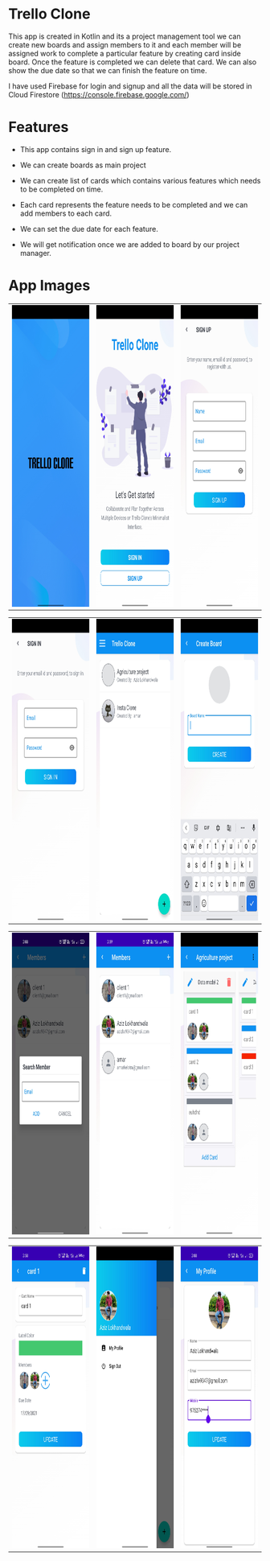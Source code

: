 # Trello Clone

This app is created in Kotlin and its a project management tool we can create new boards and assign members to it and each member will be assigned work to complete a particular feature by creating card inside board. Once the feature is completed we can delete that card. We can also show the due date so that we can finish the feature on time.

I have used Firebase for login and signup and all the data will be stored in Cloud Firestore (https://console.firebase.google.com/)


# Features

* This app contains sign in and sign up feature.

* We can create boards as main project

* We can create list of cards which contains various features 
 which needs to be completed on time.

* Each card represents the feature needs to be completed and we can add members to each card.

* We can set the due date for each feature.

* We will get notification once we are added to board by our project manager.


# App Images 

<table>
    <tr>
        <td><img src = "https://github.com/azizlw/Trello-Clone/blob/master/AppImages/Trello1.jpg?raw=true" width="350" height="600" class = "img-responsive"></td>
        <td><img src = "https://github.com/azizlw/Trello-Clone/blob/master/AppImages/Trello2.jpg?raw=true" width="350" height="600" class = "img-responsive"></td>
        <td>
            <img src = "https://github.com/azizlw/Trello-Clone/blob/master/AppImages/Trello3.jpg?raw=true" width="350" height="600" class = "img-responsive">
        </td>
    </tr>
</table>

<table>
    <tr>
        <td><img src = "https://github.com/azizlw/Trello-Clone/blob/master/AppImages/Trello4.jpg?raw=true" width="350" height="600" class = "img-responsive"></td>
        <td><img src = "https://github.com/azizlw/Trello-Clone/blob/master/AppImages/Trello5.jpg?raw=true" width="350" height="600" class = "img-responsive"></td>
        <td>
            <img src = "https://github.com/azizlw/Trello-Clone/blob/master/AppImages/Trello6.jpg?raw=true" width="350" height="600" class = "img-responsive">
        </td>
    </tr>
</table>

<table>
    <tr>
        <td><img src = "https://github.com/azizlw/Trello-Clone/blob/master/AppImages/Trello7.jpg?raw=true" width="350" height="600" class = "img-responsive"></td>
        <td><img src = "https://github.com/azizlw/Trello-Clone/blob/master/AppImages/Trello8.jpg?raw=true" width="350" height="600" class = "img-responsive"></td>
        <td>
            <img src = "https://github.com/azizlw/Trello-Clone/blob/master/AppImages/Trello9.jpg?raw=true" width="350" height="600" class = "img-responsive">
        </td>
    </tr>
</table>

<table>
    <tr>
        <td><img src = "https://github.com/azizlw/Trello-Clone/blob/master/AppImages/Trello10.jpg?raw=true" width="350" height="600" class = "img-responsive"></td>
        <td><img src = "https://github.com/azizlw/Trello-Clone/blob/master/AppImages/Trello11.jpg?raw=true" width="350" height="600" class = "img-responsive"></td>
        <td>
            <img src = "https://github.com/azizlw/Trello-Clone/blob/master/AppImages/Trello12.jpg?raw=true" width="350" height="600" class = "img-responsive">
        </td>
    </tr>
</table>





